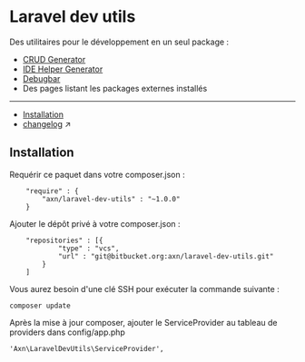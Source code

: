 # Laravel dev utils

Des utilitaires pour le développement en un seul package :

* [CRUD Generator](https://bitbucket.org/axn/laravel-crud-generator)
* [IDE Helper Generator](https://github.com/barryvdh/laravel-ide-helper)
* [Debugbar](https://github.com/barryvdh/laravel-debugbar)
* Des pages listant les packages externes installés

---

* [Installation](#markdown-header-installation)
* [changelog](changelog.md) :arrow_upper_right:


## Installation

Requérir ce paquet dans votre composer.json :

```
    "require" : {
        "axn/laravel-dev-utils" : "~1.0.0"
    }
```

Ajouter le dépôt privé à votre composer.json :

```
    "repositories" : [{
            "type" : "vcs",
            "url" : "git@bitbucket.org:axn/laravel-dev-utils.git"
        }
    ]
```

Vous aurez besoin d'une clé SSH pour exécuter la commande suivante :

```
composer update
```

Après la mise à jour composer, ajouter le ServiceProvider au tableau de providers dans config/app.php

```
'Axn\LaravelDevUtils\ServiceProvider',
```

